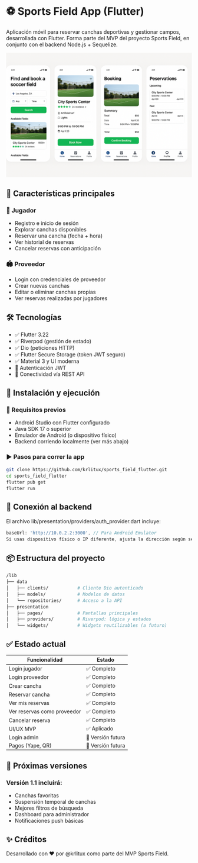 # ⚽ Sports Field App (Flutter)

Aplicación móvil para reservar canchas deportivas y gestionar campos, desarrollada con Flutter. Forma parte del MVP del proyecto Sports Field, en conjunto con el backend Node.js + Sequelize.

![Interfaz](./sportsFieldApp.png)

## 📱 Características principales
### 👤 Jugador
- Registro e inicio de sesión
- Explorar canchas disponibles
- Reservar una cancha (fecha + hora)
- Ver historial de reservas
- Cancelar reservas con anticipación

### 🏟️ Proveedor
- Login con credenciales de proveedor
- Crear nuevas canchas
- Editar o eliminar canchas propias
- Ver reservas realizadas por jugadores

## 🛠️ Tecnologías
- ✅ Flutter 3.22
- ✅ Riverpod (gestión de estado)
- ✅ Dio (peticiones HTTP)
- ✅ Flutter Secure Storage (token JWT seguro)
- ✅ Material 3 y UI moderna
- 🔐 Autenticación JWT
- 📶 Conectividad vía REST API

## 🚀 Instalación y ejecución
### 🔧 Requisitos previos
- Android Studio con Flutter configurado
- Java SDK 17 o superior
- Emulador de Android (o dispositivo físico)
- Backend corriendo localmente (ver más abajo)

### ▶️ Pasos para correr la app
```bash
git clone https://github.com/krlitux/sports_field_flutter.git
cd sports_field_flutter
flutter pub get
flutter run
```

## 🔗 Conexión al backend
El archivo lib/presentation/providers/auth_provider.dart incluye:

```dart
baseUrl: 'http://10.0.2.2:3000', // Para Android Emulator
Si usas dispositivo físico o IP diferente, ajusta la dirección según sea necesario.
```

## 📦 Estructura del proyecto
```bash
/lib
├── data
│   ├── clients/           # Cliente Dio autenticado
│   ├── models/            # Modelos de datos
│   └── repositories/      # Acceso a la API
├── presentation
│   ├── pages/             # Pantallas principales
│   ├── providers/         # Riverpod: lógica y estados
│   └── widgets/           # Widgets reutilizables (a futuro)
```

## ✅ Estado actual
| Funcionalidad                      | Estado             |
|------------------------------------|--------------------|
| Login jugador | 	✅ Completo        |
| Login proveedor | 	✅ Completo        |
| Crear cancha | 	✅ Completo        |
| Reservar cancha | 	✅ Completo        |
| Ver mis reservas | 	✅ Completo        |
| Ver reservas como proveedor        | 	✅ Completo        |
| Cancelar reserva | 	✅ Completo        |
| UI/UX MVP | 	✅ Aplicado        |
| Login admin | 	🚧 Versión futura |
| Pagos (Yape, QR) | 	🚧 Versión futura |

## 📅 Próximas versiones
### Versión 1.1 incluirá:
- Canchas favoritas
- Suspensión temporal de canchas
- Mejores filtros de búsqueda
- Dashboard para administrador
- Notificaciones push básicas

## ✨ Créditos
Desarrollado con ❤️ por @krlitux como parte del MVP Sports Field.